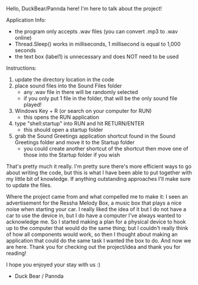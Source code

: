 Hello, DuckBear/Pannda here!
I'm here to talk about the project!

Application Info:
* the program only accepts .wav files (you can convert .mp3 to .wav online)
* Thread.Sleep() works in milliseconds, 1 millisecond is equal to 1,000 seconds
* the text box (label1) is unnecessary and does NOT need to be used

Instructions:
1. update the directory location in the code
2. place sound files into the Sound Files folder
   - any .wav file in there will be randomly selected
   - if you only put 1 file in the folder, that will be the only sound file played!
3. Windows Key + R (or search on your computer for RUN)
   - this opens the RUN application
4. type "shell:startup" into RUN and hit RETURN/ENTER
   - this should open a startup folder
5. grab the Sound Greetings application shortcut found in the Sound Greetings folder and move it to the Startup folder
   - you could create another shortcut of the shortcut then move one of those into the Startup folder if you wish
  
That's pretty much it really. I'm pretty sure there's more efficient ways to go about writing the code, but this is what I have been able to put together with my little bit of knowledge.
If anything outstanding approaches I'll make sure to update the files.


Where the project came from and what compelled me to make it:
I seen an advertisement for the Ressha Melody Box, a music box that plays a nice noise when starting your car. I really liked the idea of it but I do not have a car to use the device in, but I do have a computer I've always wanted to acknowledge me. 
So I started making a plan for a physical device to hook up to the computer that would do the same thing; but I couldn't really think of how all components would work, so then I thought about making an application that could do the same task I wanted the box to do. 
And now we are here. Thank you for checking out the project/idea and thank you for reading!

I hope you enjoyed your stay with us :)
- Duck Bear / Pannda
